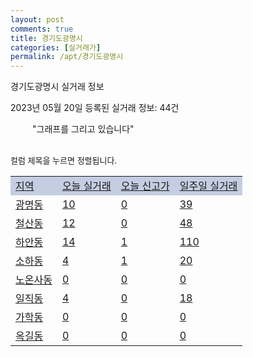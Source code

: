 ```yaml
---
layout: post
comments: true
title: 경기도광명시
categories: [실거래가]
permalink: /apt/경기도광명시
---
```


경기도광명시 실거래 정보

2023년 05월 20일 등록된 실거래 정보: 44건

<!--<script async src="https://pagead2.googlesyndication.com/pagead/js/adsbygoogle.js?client=ca-pub-3485438051770037"
 crossorigin="anonymous"></script>-->

<script type="text/javascript">
  google.charts.load('current', {'packages':['corechart']});
  google.charts.setOnLoadCallback(drawChart);

  function drawChart() {
    var data = google.visualization.arrayToDataTable([['거래일', '매매', '전월세', '전매'], ['21-01', 4, 4, 0], ['21-02', 0, 6, 0], ['21-03', 0, 2, 0], ['21-04', 0, 3, 0], ['21-05', 0, 8, 0], ['21-06', 0, 4, 0], ['21-07', 3, 52, 0], ['21-08', 115, 142, 0], ['21-09', 8, 16, 0], ['21-10', 1, 7, 0], ['21-11', 3, 12, 0], ['21-12', 0, 6, 0], ['22-01', 0, 43, 0], ['22-02', 2, 26, 0], ['22-03', 1, 22, 0], ['22-04', 4, 49, 0], ['22-05', 11, 235, 0], ['22-06', 23, 539, 0], ['22-07', 22, 579, 0], ['22-08', 38, 546, 1], ['22-09', 29, 497, 0], ['22-10', 28, 506, 1], ['22-11', 46, 591, 2], ['22-12', 51, 658, 2], ['23-01', 94, 601, 1], ['23-02', 170, 730, 7], ['23-03', 143, 694, 9], ['23-04', 144, 667, 8], ['23-05', 42, 282, 2]]);

    var options = {
      title: '최근 1년간 유형별 거래량 추이',
      legend: { position: 'bottom' }
    };

    setTimeout(function() {
        var chart = new google.visualization.LineChart(document.getElementById('columnchart_material'));
        chart.draw(data, (options));
        document.getElementById('loading').style.display = 'none';
        var dayLabel = (new Date()).getDay();
        if (dayLabel < 2) {
            sorttable.innerSortFunction.apply(document.getElementById('week'), []);
            sorttable.innerSortFunction.apply(document.getElementById('week'), []);        
        }
        else {
            sorttable.innerSortFunction.apply(document.getElementById('today'), []);
            sorttable.innerSortFunction.apply(document.getElementById('today'), []);
        }
    }, 200);

  }
</script>

<div id="loading" style="z-index:20; display: block; margin-left: 35px">"그래프를 그리고 있습니다"</div>
<div id="columnchart_material" style="width: 95%; margin-left: -35px; display: block"></div>
<!--<div style="width: 95%; margin-left: -35px; display: block">
      <script async src="https://pagead2.googlesyndication.com/pagead/js/adsbygoogle.js?client=ca-pub-3485438051770037"
          crossorigin="anonymous"></script>
      <ins class="adsbygoogle"
          style="display:block"
          data-ad-format="fluid"
          data-ad-layout-key="-fb+5w+4e-db+86"
          data-ad-client="ca-pub-3485438051770037"
          data-ad-slot="1827090281"></ins>
      <script>
          (adsbygoogle = window.adsbygoogle || []).push({});
      </script>
</div>-->
<br>

<font size='small' style='font-size: small;'>컬럼 제목을 누르면 정렬됩니다.</font>
<table class="sortable">
  <tr style='background-color: rgba(114, 132, 186,0.4);'>
    <td id="region"><a href="#">지역</a></td>
    <td id="today"><a href="#">오늘 실거래</a></td>
    <td id="today_new"><a href="#">오늘 신고가</a></td>
    <td id="week"><a href="#">일주일 실거래</a></td>
  </tr>

  
  <tr class="item">
    <td><a href="경기도광명시광명동">광명동</a></td>
    <td><a href="경기도광명시광명동">10</a></td>
    <td><a href="경기도광명시광명동">0</a></td>
    <td><a href="경기도광명시광명동">39</a></td>
  </tr>
    

  <tr class="item">
    <td><a href="경기도광명시철산동">철산동</a></td>
    <td><a href="경기도광명시철산동">12</a></td>
    <td><a href="경기도광명시철산동">0</a></td>
    <td><a href="경기도광명시철산동">48</a></td>
  </tr>
    

  <tr class="item">
    <td><a href="경기도광명시하안동">하안동</a></td>
    <td><a href="경기도광명시하안동">14</a></td>
    <td><a href="경기도광명시하안동">1</a></td>
    <td><a href="경기도광명시하안동">110</a></td>
  </tr>
    

  <tr class="item">
    <td><a href="경기도광명시소하동">소하동</a></td>
    <td><a href="경기도광명시소하동">4</a></td>
    <td><a href="경기도광명시소하동">1</a></td>
    <td><a href="경기도광명시소하동">20</a></td>
  </tr>
    

  <tr class="item">
    <td><a href="경기도광명시노온사동">노온사동</a></td>
    <td><a href="경기도광명시노온사동">0</a></td>
    <td><a href="경기도광명시노온사동">0</a></td>
    <td><a href="경기도광명시노온사동">0</a></td>
  </tr>
    

  <tr class="item">
    <td><a href="경기도광명시일직동">일직동</a></td>
    <td><a href="경기도광명시일직동">4</a></td>
    <td><a href="경기도광명시일직동">0</a></td>
    <td><a href="경기도광명시일직동">18</a></td>
  </tr>
    

  <tr class="item">
    <td><a href="경기도광명시가학동">가학동</a></td>
    <td><a href="경기도광명시가학동">0</a></td>
    <td><a href="경기도광명시가학동">0</a></td>
    <td><a href="경기도광명시가학동">0</a></td>
  </tr>
    

  <tr class="item">
    <td><a href="경기도광명시옥길동">옥길동</a></td>
    <td><a href="경기도광명시옥길동">0</a></td>
    <td><a href="경기도광명시옥길동">0</a></td>
    <td><a href="경기도광명시옥길동">0</a></td>
  </tr>
    


</table>


    